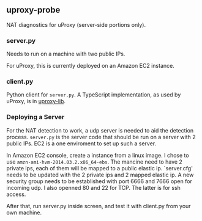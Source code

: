 ## uproxy-probe

NAT diagnostics for uProxy (server-side portions only).

### server.py

Needs to run on a machine with two public IPs.

For uProxy, this is currently deployed on an Amazon EC2 instance.

### client.py

Python client for `server.py`. A TypeScript implementation, as used by uProxy,
is in [uproxy-lib](https://github.com/uProxy/uproxy-lib/blob/dev/src/nat/probe.ts).

### Deploying a Server
For the NAT detection to work, a udp server is needed to aid the detection
process. `server.py` is the server code that should be run on a server with
2 public IPs. EC2 is a one enviroment to set up such a server. 

In Amazon EC2 console, create a instance from a linux image. I chose to use
`amzn-ami-hvm-2014.03.2.x86_64-ebs`. The mancine need to have 2 private ips,
each of them will be mapped to a public elastic ip. `server.cfg' needs
to be updated with the 2 private ips and 2 mapped elastic ip. A new security
group needs to be established with port 6666 and 7666 open for incoming udp. 
I also openned 80 and 22 for TCP. The latter is for ssh access. 

After that, run server.py inside screen, and test it with client.py
from your own machine. 

